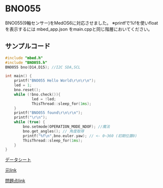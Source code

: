 # BNO055
BNO055(9軸センサー)をMedOS6に対応させました。
※printfで%fを使いfloatを表示するには mbed_app.json をmain.cppと同じ階層においてください。

## サンプルコード
```cpp
#include "mbed.h"
#include "BNO055.h"
BNO055 bno(D14,D15); //I2C SDA,SCL

int main() {
    printf("BNO055 Hello World\r\n\r\n");
    led = 1;
    bno.reset();
    while (!bno.check()){
            led = !led;
            ThisThread::sleep_for(1ms);
    }
    printf("BNO055 found\r\n\r\n");
    printf("\r\n");
    while (true) {
        bno.setmode(OPERATION_MODE_NDOF); //魔法
        bno.get_angles(); // 角度取得
        printf("%f\n",bno.euler.yaw); // <- 0~360 (初期位置0)
        ThisThread::sleep_for(1ms);
    }
}
```


[データシート](https://rokuen.work/dx/assets/020_images/BNO055_BME280/BST_BNO055.pdf)

[元link](https://os.mbed.com/users/StressedDave/code/BNO055/docs/tip/classBNO055.html)

[問題点link](http://l52secondary.blog.fc2.com/blog-entry-50.html)
